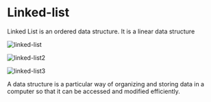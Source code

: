 # Linked-list
Linked List is an ordered data structure.
It is a linear data structure

![linked-list](https://user-images.githubusercontent.com/93031593/172062498-a5e7ffa7-97af-4d97-9d72-578cf7ecc1c3.png)

![linked-list2](https://user-images.githubusercontent.com/93031593/172062506-bf1e2a4d-2c8e-49bc-872d-63c92e6766a0.jpeg)

![linked-list3](https://user-images.githubusercontent.com/93031593/172062517-21eea6da-1324-4f20-825e-0542cc89313b.png)

A data structure is a particular way of organizing and storing data in a computer so that it can be accessed and modified efficiently.
